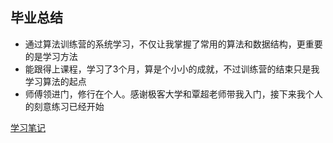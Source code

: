 ## 毕业总结

- 通过算法训练营的系统学习，不仅让我掌握了常用的算法和数据结构，更重要的是学习方法
- 能跟得上课程，学习了3个月，算是个小小的成就，不过训练营的结束只是我学习算法的起点
- 师傅领进门，修行在个人。感谢极客大学和覃超老师带我入门，接下来我个人的刻意练习已经开始

[学习笔记](https://www.notion.so/ruibinw-Geekbang-Algorithm14-ef0c65031390401a959a5654a6678944)